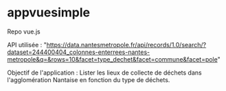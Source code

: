 # appvuesimple
Repo vue.js

API utilisée : "https://data.nantesmetropole.fr/api/records/1.0/search/?dataset=244400404_colonnes-enterrees-nantes-metropole&q=&rows=10&facet=type_dechet&facet=commune&facet=pole"

Objectif de l'application : Lister les lieux de collecte de déchets dans l'agglomération Nantaise en fonction du type de déchets.
			
